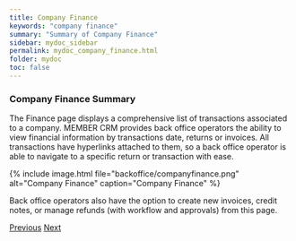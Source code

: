 ```yaml
---
title: Company Finance
keywords: "company finance"
summary: "Summary of Company Finance"
sidebar: mydoc_sidebar
permalink: mydoc_company_finance.html
folder: mydoc
toc: false
---
```


### Company Finance Summary

The Finance page displays a comprehensive list of transactions associated to a company.
MEMBER CRM provides back office operators the ability to view financial information by transactions date, returns or invoices. All transactions have hyperlinks attached to them, so a back office operator is able to navigate to a specific return or transaction with ease.

{% include image.html file="backoffice/companyfinance.png" alt="Company Finance" caption="Company Finance" %}

Back office operators also have the option to create new invoices, credit notes, or manage refunds (with workflow and approvals) from this page.

<a class="btn btn-default btn-lg pull-left" href="mydoc_company_employees.html" role="button">Previous</a>
<a class="btn btn-primary btn-lg pull-right" href="mydoc_administration.html" role="button">Next</a>
